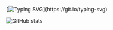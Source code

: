[![Typing SVG](https://readme-typing-svg.herokuapp.com?color=%23F7335C&lines=HI+THERE!!!+;WELCOME+TO+MY+GITHUB+PAGE...)](https://git.io/typing-svg)

![GitHub stats](https://github-readme-stats.vercel.app/api?username=Kanishkumar-K&show_icons=false&theme=black)
